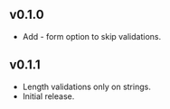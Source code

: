 ## v0.1.0

* Add - form option to skip validations.

## v0.1.1

* Length validations only on strings.
* Initial release.
